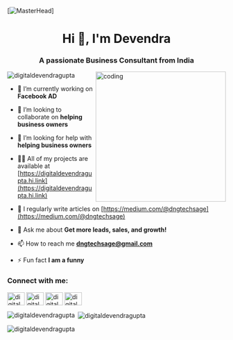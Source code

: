 [![MasterHead](https://img.freepik.com/premium-vector/consulting-concept-with-big-words-people-surrounded-by-related-icon-with-blue-color-style_25156-1434.jpg?w=996)]

<h1 align="center">Hi 👋, I'm Devendra</h1>
<h3 align="center">A passionate Business Consultant from India</h3>

<img align="right" alt="coding" width="300" src="https://encrypted-tbn0.gstatic.com/images?q=tbn:ANd9GcTRt_AtbY8xFVNAVsAealDog_ZmNBq8mO8F7w&s">

<p align="left"> <img src="https://komarev.com/ghpvc/?username=digitaldevendragupta&label=Profile%20views&color=0e75b6&style=flat" alt="digitaldevendragupta" /> </p>

- 🔭 I’m currently working on **Facebook AD**

- 👯 I’m looking to collaborate on **helping business owners**

- 🤝 I’m looking for help with **helping business owners**

- 👨‍💻 All of my projects are available at [https://digitaldevendragupta.hi.link](https://digitaldevendragupta.hi.link)

- 📝 I regularly write articles on [https://medium.com/@dngtechsage](https://medium.com/@dngtechsage)

- 💬 Ask me about **Get more leads, sales, and growth!**

- 📫 How to reach me **dngtechsage@gmail.com**

- ⚡ Fun fact **I am a funny**

<h3 align="left">Connect with me:</h3>
<p align="left">
<a href="https://fb.com/digitaldevendragupta" target="blank"><img align="center" src="https://raw.githubusercontent.com/rahuldkjain/github-profile-readme-generator/master/src/images/icons/Social/facebook.svg" alt="digitaldevendragupta" height="30" width="40" /></a>
<a href="https://instagram.com/digitaldevendragupta" target="blank"><img align="center" src="https://raw.githubusercontent.com/rahuldkjain/github-profile-readme-generator/master/src/images/icons/Social/instagram.svg" alt="digitaldevendragupta" height="30" width="40" /></a>
<a href="https://medium.com/digitaldevendragupta" target="blank"><img align="center" src="https://raw.githubusercontent.com/rahuldkjain/github-profile-readme-generator/master/src/images/icons/Social/medium.svg" alt="digitaldevendragupta" height="30" width="40" /></a>
<a href="https://www.youtube.com/c/digitaldevendragupta" target="blank"><img align="center" src="https://raw.githubusercontent.com/rahuldkjain/github-profile-readme-generator/master/src/images/icons/Social/youtube.svg" alt="digitaldevendragupta" height="30" width="40" /></a>
</p>

<p><img align="left" src="https://github-readme-stats.vercel.app/api/top-langs?username=digitaldevendragupta&show_icons=true&locale=en&layout=compact" alt="digitaldevendragupta" /></p>

<p>&nbsp;<img align="center" src="https://github-readme-stats.vercel.app/api?username=digitaldevendragupta&show_icons=true&locale=en" alt="digitaldevendragupta" /></p>

<p><img align="center" src="https://github-readme-streak-stats.herokuapp.com/?user=digitaldevendragupta&" alt="digitaldevendragupta" /></p>
